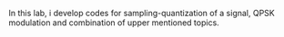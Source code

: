In this lab, i develop codes for sampling-quantization of a signal, QPSK modulation and combination of upper mentioned topics.
